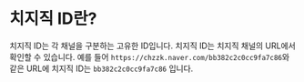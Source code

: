 # 치지직 ID란?

치지직 ID는 각 채널을 구분하는 고유한 ID입니다.
치지직 ID는 치지직 채널의 URL에서 확인할 수 있습니다.
예를 들어 `https://chzzk.naver.com/bb382c2c0cc9fa7c86`와 같은 URL에 치지직 ID는 `bb382c2c0cc9fa7c86` 입니다.